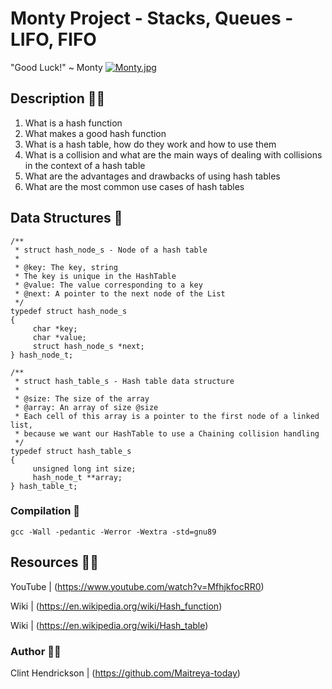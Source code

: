 # Monty Project - Stacks, Queues - LIFO, FIFO
  "Good Luck!" ~ Monty
[![Monty.jpg](https://i.postimg.cc/R0xgc2hK/Monty.jpg)](https://postimg.cc/fV57s2xR)

## Description :teacher:

1. What is a hash function
2. What makes a good hash function
3. What is a hash table, how do they work and how to use them
4. What is a collision and what are the main ways of dealing with collisions in the context of a hash table
5. What are the advantages and drawbacks of using hash tables
6. What are the most common use cases of hash tables

## Data Structures :dna:

```
/**
 * struct hash_node_s - Node of a hash table
 *
 * @key: The key, string
 * The key is unique in the HashTable
 * @value: The value corresponding to a key
 * @next: A pointer to the next node of the List
 */
typedef struct hash_node_s
{
     char *key;
     char *value;
     struct hash_node_s *next;
} hash_node_t;

/**
 * struct hash_table_s - Hash table data structure
 *
 * @size: The size of the array
 * @array: An array of size @size
 * Each cell of this array is a pointer to the first node of a linked list,
 * because we want our HashTable to use a Chaining collision handling
 */
typedef struct hash_table_s
{
     unsigned long int size;
     hash_node_t **array;
} hash_table_t;
```

### Compilation :wrench:
```
gcc -Wall -pedantic -Werror -Wextra -std=gnu89
```

## Resources  :technologist:

YouTube  |  (https://www.youtube.com/watch?v=MfhjkfocRR0)

Wiki  |  (https://en.wikipedia.org/wiki/Hash_function)

Wiki  |  (https://en.wikipedia.org/wiki/Hash_table)


### Author :memo::pencil:
 
Clint Hendrickson | (https://github.com/Maitreya-today)
